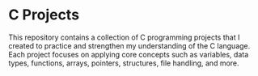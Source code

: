 # C Projects
This repository contains a collection of C programming projects that I created to practice and strengthen my understanding of the C language. Each project focuses on applying core concepts such as variables, data types, functions, arrays, pointers, structures, file handling, and more.
